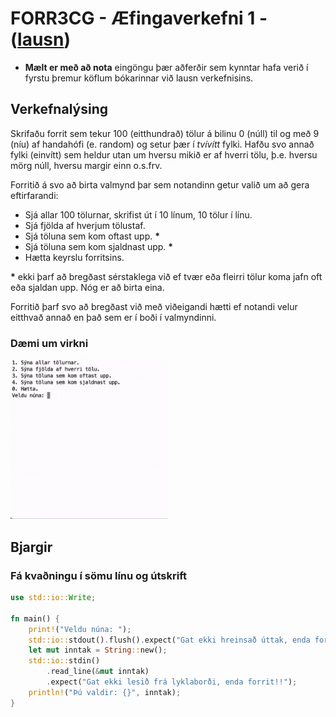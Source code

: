 # FORR3CG - Æfingaverkefni 1 - ([lausn](./lausnir/aefingaverkefni_1/))

- **Mælt er með að nota** eingöngu þær aðferðir sem kynntar hafa verið í fyrstu þremur köflum bókarinnar við lausn verkefnisins.

## Verkefnalýsing

Skrifaðu forrit sem tekur 100 (eitthundrað) tölur á bilinu 0 (núll) til og með 9 (níu) af handahófi (e. random) og setur þær í *tvívítt* fylki. Hafðu svo annað fylki (einvítt) sem heldur utan um hversu mikið er af hverri tölu, þ.e. hversu mörg núll, hversu margir einn o.s.frv.

Forritið á svo að birta valmynd þar sem notandinn getur valið um að gera eftirfarandi:

- Sjá allar 100 tölurnar, skrifist út í 10 línum, 10 tölur í línu.
- Sjá fjölda af hverjum tölustaf.
- Sjá töluna sem kom oftast upp. __*__
- Sjá töluna sem kom sjaldnast upp. __*__
- Hætta keyrslu forritsins.

__*__ ekki þarf að bregðast sérstaklega við ef tvær eða fleirri tölur koma jafn oft eða sjaldan upp. Nóg er að birta eina.

Forritið þarf svo að bregðast við með viðeigandi hætti ef notandi velur eitthvað annað en það sem er í boði í valmyndinni.

### Dæmi um virkni

<img src="../myndir/h24_v1.gif" width="50%" height="50%">

## Bjargir

### Fá kvaðningu í sömu línu og útskrift

```rust
use std::io::Write;

fn main() {
    print!("Veldu núna: ");
    std::io::stdout().flush().expect("Gat ekki hreinsað úttak, enda forrit!!");
    let mut inntak = String::new();
    std::io::stdin()
        .read_line(&mut inntak)
        .expect("Gat ekki lesið frá lyklaborði, enda forrit!!");
    println!("Þú valdir: {}", inntak);
}
```